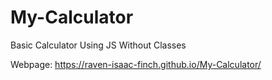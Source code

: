 # My-Calculator
Basic Calculator Using JS Without Classes

Webpage: https://raven-isaac-finch.github.io/My-Calculator/
